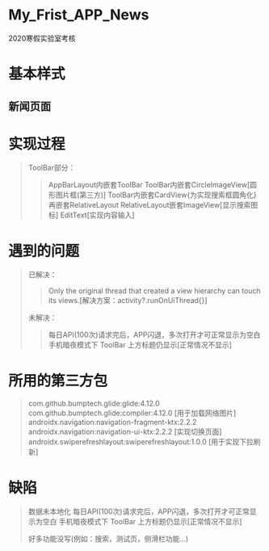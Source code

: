 # My_Frist_APP_News
2020寒假实验室考核

# 基本样式
## 新闻页面


# 实现过程
> ToolBar部分：
> > AppBarLayout内嵌套ToolBar
> > ToolBar内嵌套CircleImageView[圆形图片框(第三方)]
> > ToolBar内嵌套CardView{为实现搜索框圆角化} 再嵌套RelativeLayout
> > RelativeLayout嵌套ImageView[显示搜索图标]   EditText[实现内容输入]
> 
> 
> 

# 遇到的问题
> 已解决：
> > Only the original thread that created a view hierarchy can touch its views.[解决方案：activity?.runOnUiThread{}]
> > 
> >
> 未解决：
> > 每日API(100次)请求完后，APP闪退，多次打开才可正常显示为空白
> > 手机暗夜模式下 ToolBar 上方标题仍显示[正常情况不显示]
> >

# 所用的第三方包
> com.github.bumptech.glide:glide:4.12.0  com.github.bumptech.glide:compiler:4.12.0  [用于加载网络图片]
> androidx.navigation:navigation-fragment-ktx:2.2.2      androidx.navigation:navigation-ui-ktx:2.2.2  [实现切换页面]
> androidx.swiperefreshlayout:swiperefreshlayout:1.0.0 [用于实现下拉刷新]
> 
>
>
>
>

# 缺陷
> 数据未本地化
> 每日API(100次)请求完后，APP闪退，多次打开才可正常显示为空白
> 手机暗夜模式下 ToolBar 上方标题仍显示[正常情况不显示]
> 
> 好多功能没写(例如：搜索，测试页，侧滑栏功能...)
